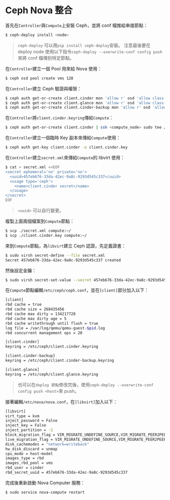 # Ceph Nova 整合
首先在```Controller```與```Compute```上安裝 Ceph，並將 conf 檔推給串接節點：
```sh
$ ceph-deploy install <node>
```
> ```ceph-deploy``` 可以用```pip install ceph-deploy```安裝。
> 注意最後要在 deploy node 使用以下指令```ceph-deploy --overwrite-conf config push ```來將 conf 檔傳到特定節點。


在```Controller```建立一個 Pool 用來給 Nova 使用：
```sh
$ ceph osd pool create vms 128
```

在```Controller```建立 Ceph 驗證與權限：
```sh
$ ceph auth get-or-create client.cinder mon 'allow r' osd 'allow class-read object_prefix rbd_children, allow rwx pool=volumes, allow rwx pool=vms, allow rx pool=images'
$ ceph auth get-or-create client.glance mon 'allow r' osd 'allow class-read object_prefix rbd_children, allow rwx pool=images'
$ ceph auth get-or-create client.cinder-backup mon 'allow r' osd 'allow class-read object_prefix rbd_children, allow rwx pool=backups'
```

在```Controller```將```client.cinder.keyring```傳給```Compute```：
```sh
$ ceph auth get-or-create client.cinder | ssh <compute_node> sudo tee /etc/ceph/client.cinder.keyring
```

在```Controller```建立一個臨時 Key 副本來傳給```Compute```使用：
```sh
$ ceph auth get-key client.cinder -o client.cinder.key
```
在```Controller```建立```secret.xml```來傳給```Compute```的 libvirt 使用：
```sh
$ cat > secret.xml <<EOF
<secret ephemeral='no' private='no'>
  <uuid>457eb676-33da-42ec-9a8c-9293d545c337</uuid>
  <usage type='ceph'>
    <name>client.cinder secret</name>
  </usage>
</secret>
EOF
```
> ```<uuid>``` 可以自行變更。

複製上面兩個檔案到```Compute```節點：
```sh
$ scp ./secret.xml compute:~/
$ scp ./client.cinder.key compute:~/
```

來到```Compute```節點，為```libvirt```建立 Ceph 認證，先定義證書：
```sh
$ sudo virsh secret-define --file secret.xml
Secret 457eb676-33da-42ec-9a8c-9293d545c337 created
```
然後設定金鑰：
```sh
$ sudo virsh secret-set-value --secret 457eb676-33da-42ec-9a8c-9293d545c337 --base64 $(cat client.cinder.key) && rm client.cinder.key secret.xml
```

在```Compute```節點編輯```/etc/ceph/ceph.conf```，並在```[client]```部分加入以下：
```sh
[client]
rbd cache = true
rbd cache size = 268435456
rbd cache max dirty = 134217728
rbd cache max dirty age = 5
rbd cache writethrough until flush = true
log file = /var/log/qemu/qemu-guest-$pid.log
rbd concurrent management ops = 20

[client.cinder]
keyring = /etc/ceph/client.cinder.keyring

[client.cinder-backup]
keyring = /etc/ceph/client.cinder-backup.keyring

[client.glance]
keyring = /etc/ceph/client.glance.keyring
```
> 也可以在```deploy 節點```修改完後，使用```ceph-deploy --overwrite-conf config push <host>```來 push。

接著編輯```/etc/nova/nova.conf```，在```[libvirt]```加入以下：
```sh
[libvirt]
virt_type = kvm
inject_password = False
inject_key = False
inject_partition = -2
block_migration_flag = VIR_MIGRATE_UNDEFINE_SOURCE,VIR_MIGRATE_PEER2PEER,VIR_MIGRATE_LIVE,VIR_MIGRATE_NON_SHARED_INC
live_migration_flag = VIR_MIGRATE_UNDEFINE_SOURCE,VIR_MIGRATE_PEER2PEER,VIR_MIGRATE_LIVE,VIR_MIGRATE_PERSIST_DEST
disk_cachemodes = "network=writeback"
hw_disk_discard = unmap
cpu_mode = host-model
images_type = rbd
images_rbd_pool = vms
rbd_user = cinder
rbd_secret_uuid = 457eb676-33da-42ec-9a8c-9293d545c337
```

完成後重新啟動 Nova Computer 服務：
```sh
$ sudo service nova-compute restart
```
